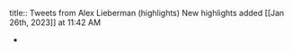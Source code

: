title:: Tweets from Alex Lieberman (highlights)
New highlights added [[Jan 26th, 2023]] at 11:42 AM

-